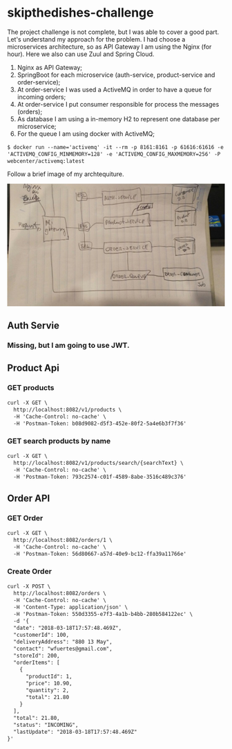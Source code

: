 # skipthedishes-challenge

The project challenge is not complete, but I was able to cover a good part. Let's understand my approach for the problem. I had choose a microservices architecture, so as API Gateway I am using the Nginx (for hour). Here we also can use Zuul and Spring Cloud.

1. Nginx as API Gateway;
2. SpringBoot for each microservice (auth-service, product-service and order-service);
3. At order-service I was used a ActiveMQ in order to have a queue for incoming orders;
4. At order-service I put consumer responsible for process the messages (orders);
5. As database I am using a in-memory H2 to represent one database per microservice;
6. For the queue I am using docker with ActiveMQ;
```
$ docker run --name='activemq' -it --rm -p 8161:8161 -p 61616:61616 -e 'ACTIVEMQ_CONFIG_MINMEMORY=128' -e 'ACTIVEMQ_CONFIG_MAXMEMORY=256' -P webcenter/activemq:latest
```

Follow a brief image of my archtequiture.

![pseudo architecture](/pseudo-arch.jpeg)

## Auth Servie

### Missing, but I am going to use JWT.

## Product Api

### GET products
```
curl -X GET \
  http://localhost:8082/v1/products \
  -H 'Cache-Control: no-cache' \
  -H 'Postman-Token: b08d9082-d5f3-452e-80f2-5a4e6b3f7f36'
```

### GET search products by name
```
curl -X GET \
  http://localhost:8082/v1/products/search/{searchText} \
  -H 'Cache-Control: no-cache' \
  -H 'Postman-Token: 793c2574-c01f-4589-8abe-3516c489c376'
```


## Order API

### GET Order
```
curl -X GET \
  http://localhost:8082/orders/1 \
  -H 'Cache-Control: no-cache' \
  -H 'Postman-Token: 56d80667-a57d-40e9-bc12-ffa39a11766e'
```

### Create Order
```
curl -X POST \
  http://localhost:8082/orders \
  -H 'Cache-Control: no-cache' \
  -H 'Content-Type: application/json' \
  -H 'Postman-Token: 550d3355-e7f3-4a1b-b4bb-280b584122ec' \
  -d '{
  "date": "2018-03-18T17:57:48.469Z",
  "customerId": 100,
  "deliveryAddress": "880 13 May",
  "contact": "wfuertes@gmail.com",
  "storeId": 200,
  "orderItems": [
    {
      "productId": 1,
      "price": 10.90,
      "quantity": 2,
      "total": 21.80
    }
  ],
  "total": 21.80,
  "status": "INCOMING",
  "lastUpdate": "2018-03-18T17:57:48.469Z"
}'
```
